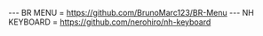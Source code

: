 
--- BR MENU = https://github.com/BrunoMarc123/BR-Menu
--- NH KEYBOARD = https://github.com/nerohiro/nh-keyboard
